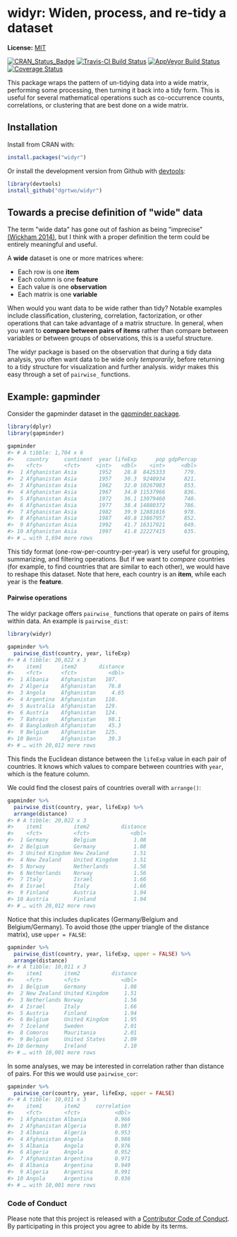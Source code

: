 <!-- README.md is generated from README.Rmd. Please edit that file -->



# widyr: Widen, process, and re-tidy a dataset

**License:** [MIT](https://opensource.org/licenses/MIT)

[![CRAN_Status_Badge](http://www.r-pkg.org/badges/version/widyr)](https://cran.r-project.org/package=widyr)
[![Travis-CI Build Status](https://travis-ci.org/dgrtwo/widyr.svg?branch=master)](https://travis-ci.org/dgrtwo/widyr)
[![AppVeyor Build Status](https://ci.appveyor.com/api/projects/status/github/dgrtwo/widyr?branch=master&svg=true)](https://ci.appveyor.com/project/dgrtwo/widyr)
[![Coverage Status](https://img.shields.io/codecov/c/github/dgrtwo/widyr/master.svg)](https://codecov.io/github/dgrtwo/widyr?branch=master)

This package wraps the pattern of un-tidying data into a wide matrix, performing some processing, then turning it back into a tidy form. This is useful for several mathematical operations such as co-occurrence counts, correlations, or clustering that are best done on a wide matrix.

## Installation

Install from CRAN with:


```r
install.packages("widyr")
```

Or install the development version from Github with [devtools](https://github.com/r-lib/devtools):


```r
library(devtools)
install_github("dgrtwo/widyr")
```

## Towards a precise definition of "wide" data

The term "wide data" has gone out of fashion as being "imprecise" [(Wickham 2014)](http://vita.had.co.nz/papers/tidy-data.pdf), but I think with a proper definition the term could be entirely meaningful and useful.

A **wide** dataset is one or more matrices where:

* Each row is one **item**
* Each column is one **feature**
* Each value is one **observation**
* Each matrix is one **variable**

When would you want data to be wide rather than tidy? Notable examples include classification, clustering, correlation, factorization, or other operations that can take advantage of a matrix structure. In general, when you want to **compare between pairs of items** rather than compare between variables or between groups of observations, this is a useful structure.

The widyr package is based on the observation that during a tidy data analysis, you often want data to be wide only *temporarily*, before returning to a tidy structure for visualization and further analysis. widyr makes this easy through a set of `pairwise_` functions.

## Example: gapminder

Consider the gapminder dataset in the [gapminder package](https://CRAN.R-project.org/package=gapminder).


```r
library(dplyr)
library(gapminder)

gapminder
#> # A tibble: 1,704 x 6
#>    country     continent  year lifeExp      pop gdpPercap
#>    <fct>       <fct>     <int>   <dbl>    <int>     <dbl>
#>  1 Afghanistan Asia       1952    28.8  8425333      779.
#>  2 Afghanistan Asia       1957    30.3  9240934      821.
#>  3 Afghanistan Asia       1962    32.0 10267083      853.
#>  4 Afghanistan Asia       1967    34.0 11537966      836.
#>  5 Afghanistan Asia       1972    36.1 13079460      740.
#>  6 Afghanistan Asia       1977    38.4 14880372      786.
#>  7 Afghanistan Asia       1982    39.9 12881816      978.
#>  8 Afghanistan Asia       1987    40.8 13867957      852.
#>  9 Afghanistan Asia       1992    41.7 16317921      649.
#> 10 Afghanistan Asia       1997    41.8 22227415      635.
#> # … with 1,694 more rows
```

This tidy format (one-row-per-country-per-year) is very useful for grouping, summarizing, and filtering operations. But if we want to *compare* countries (for example, to find countries that are similar to each other), we would have to reshape this dataset. Note that here, each country is an **item**, while each year is the **feature**.

#### Pairwise operations

The widyr package offers `pairwise_` functions that operate on pairs of items within data. An example is `pairwise_dist`:


```r
library(widyr)

gapminder %>%
  pairwise_dist(country, year, lifeExp)
#> # A tibble: 20,022 x 3
#>    item1      item2       distance
#>    <fct>      <fct>          <dbl>
#>  1 Albania    Afghanistan   107.  
#>  2 Algeria    Afghanistan    76.8 
#>  3 Angola     Afghanistan     4.65
#>  4 Argentina  Afghanistan   110.  
#>  5 Australia  Afghanistan   129.  
#>  6 Austria    Afghanistan   124.  
#>  7 Bahrain    Afghanistan    98.1 
#>  8 Bangladesh Afghanistan    45.3 
#>  9 Belgium    Afghanistan   125.  
#> 10 Benin      Afghanistan    39.3 
#> # … with 20,012 more rows
```

This finds the Euclidean distance between the `lifeExp` value in each pair of countries. It knows which values to compare between countries with `year`, which is the feature column.

We could find the closest pairs of countries overall with `arrange()`:


```r
gapminder %>%
  pairwise_dist(country, year, lifeExp) %>%
  arrange(distance)
#> # A tibble: 20,022 x 3
#>    item1          item2          distance
#>    <fct>          <fct>             <dbl>
#>  1 Germany        Belgium            1.08
#>  2 Belgium        Germany            1.08
#>  3 United Kingdom New Zealand        1.51
#>  4 New Zealand    United Kingdom     1.51
#>  5 Norway         Netherlands        1.56
#>  6 Netherlands    Norway             1.56
#>  7 Italy          Israel             1.66
#>  8 Israel         Italy              1.66
#>  9 Finland        Austria            1.94
#> 10 Austria        Finland            1.94
#> # … with 20,012 more rows
```

Notice that this includes duplicates (Germany/Belgium and Belgium/Germany). To avoid those (the upper triangle of the distance matrix), use `upper = FALSE`:


```r
gapminder %>%
  pairwise_dist(country, year, lifeExp, upper = FALSE) %>%
  arrange(distance)
#> # A tibble: 10,011 x 3
#>    item1       item2          distance
#>    <fct>       <fct>             <dbl>
#>  1 Belgium     Germany            1.08
#>  2 New Zealand United Kingdom     1.51
#>  3 Netherlands Norway             1.56
#>  4 Israel      Italy              1.66
#>  5 Austria     Finland            1.94
#>  6 Belgium     United Kingdom     1.95
#>  7 Iceland     Sweden             2.01
#>  8 Comoros     Mauritania         2.01
#>  9 Belgium     United States      2.09
#> 10 Germany     Ireland            2.10
#> # … with 10,001 more rows
```

In some analyses, we may be interested in correlation rather than distance of pairs. For this we would use `pairwise_cor`:


```r
gapminder %>%
  pairwise_cor(country, year, lifeExp, upper = FALSE)
#> # A tibble: 10,011 x 3
#>    item1       item2     correlation
#>    <fct>       <fct>           <dbl>
#>  1 Afghanistan Albania         0.966
#>  2 Afghanistan Algeria         0.987
#>  3 Albania     Algeria         0.953
#>  4 Afghanistan Angola          0.986
#>  5 Albania     Angola          0.976
#>  6 Algeria     Angola          0.952
#>  7 Afghanistan Argentina       0.971
#>  8 Albania     Argentina       0.949
#>  9 Algeria     Argentina       0.991
#> 10 Angola      Argentina       0.936
#> # … with 10,001 more rows
```

### Code of Conduct

Please note that this project is released with a [Contributor Code of Conduct](https://github.com/dgrtwo/widyr/blob/master/CONDUCT.md). By participating in this project you agree to abide by its terms.

